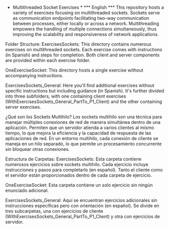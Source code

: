 
* Multithreaded Socket Exercises *
*** English ***
This repository hosts a variety of exercises focusing on multithreaded sockets. Sockets serve as communication endpoints facilitating two-way communication between processes, either locally or across a network. Multithreading empowers the handling of multiple connections simultaneously, thus improving the scalability and responsiveness of network applications.

Folder Structure:
ExercisesSockets: This directory contains numerous exercises on multithreaded sockets. Each exercise comes with instructions (in Spanish) and steps for completion. Both client and server components are provided within each exercise folder.

OneExerciseSocket: This directory hosts a single exercise without accompanying instructions.

ExercisesSockets_General: Here you'll find additional exercises without specific instructions but including guidance (in Spanish). It's further divided into three subfolders, with one containing client exercises (WithExercisesSockets_General_PartTo_P1_Client) and the other containing server exercises.

¿Qué son los Sockets Multihilo?
Los sockets multihilo son una técnica para manejar múltiples conexiones de red de manera simultánea dentro de una aplicación. Permiten que un servidor atienda a varios clientes al mismo tiempo, lo que mejora la eficiencia y la capacidad de respuesta de las aplicaciones de red. En un entorno multihilo, cada conexión de cliente se maneja en un hilo separado, lo que permite un procesamiento concurrente sin bloquear otras conexiones.

Estructura de Carpetas:
ExercisesSockets: Esta carpeta contiene numerosos ejercicios sobre sockets multihilo. Cada ejercicio incluye instrucciones y pasos para completarlo (en español). Tanto el cliente como el servidor están proporcionados dentro de cada carpeta de ejercicio.

OneExerciseSocket: Esta carpeta contiene un solo ejercicio sin ningún enunciado adicional.

ExercisesSockets_General: Aquí se encuentran ejercicios adicionales sin instrucciones específicas pero con orientación (en español). Se divide en tres subcarpetas, una con ejercicios de cliente (WithExercisesSockets_General_PartTo_P1_Client) y otra con ejercicios de servidor.
